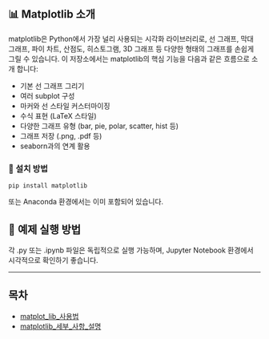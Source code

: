 ## 📊 Matplotlib 소개
matplotlib은 Python에서 가장 널리 사용되는 시각화 라이브러리로, 선 그래프, 막대 그래프, 파이 차트, 산점도, 히스토그램, 3D 그래프 등 다양한 형태의 그래프를 손쉽게 그릴 수 있습니다.
이 저장소에서는 matplotlib의 핵심 기능을 다음과 같은 흐름으로 소개 합니다:
- 기본 선 그래프 그리기
- 여러 subplot 구성
- 마커와 선 스타일 커스터마이징
- 수식 표현 (LaTeX 스타일)
- 다양한 그래프 유형 (bar, pie, polar, scatter, hist 등)
- 그래프 저장 (.png, .pdf 등)
- seaborn과의 연계 활용
  
### 🔧 설치 방법
```
pip install matplotlib
```
또는 Anaconda 환경에서는 이미 포함되어 있습니다.

## 🧪 예제 실행 방법
각 .py 또는 .ipynb 파일은 독립적으로 실행 가능하며, Jupyter Notebook 환경에서 시각적으로 확인하기 좋습니다.


---

## 목차
- [matplot_lib_사용법](./01-matplot_lib_사용법.ipynb)
- [matplotlib_세부_사항_설명](./02-matplotlib_세부_사항_설명.md)
